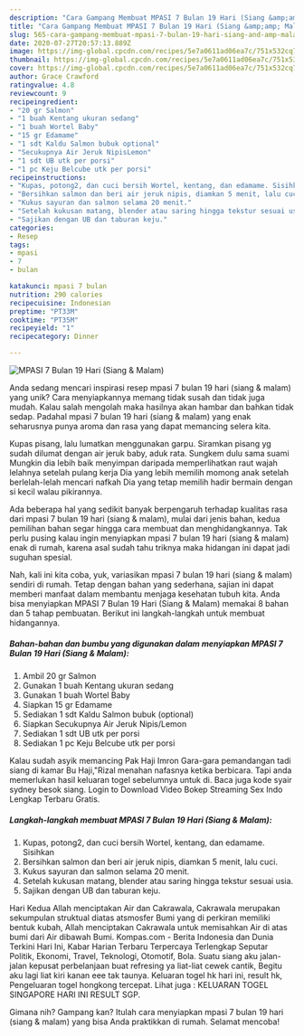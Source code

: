 ```yaml
---
description: "Cara Gampang Membuat MPASI 7 Bulan 19 Hari (Siang &amp;amp; Malam) yang Enak Banget"
title: "Cara Gampang Membuat MPASI 7 Bulan 19 Hari (Siang &amp;amp; Malam) yang Enak Banget"
slug: 565-cara-gampang-membuat-mpasi-7-bulan-19-hari-siang-and-amp-malam-yang-enak-banget
date: 2020-07-27T20:57:13.889Z
image: https://img-global.cpcdn.com/recipes/5e7a0611ad06ea7c/751x532cq70/mpasi-7-bulan-19-hari-siang-malam-foto-resep-utama.jpg
thumbnail: https://img-global.cpcdn.com/recipes/5e7a0611ad06ea7c/751x532cq70/mpasi-7-bulan-19-hari-siang-malam-foto-resep-utama.jpg
cover: https://img-global.cpcdn.com/recipes/5e7a0611ad06ea7c/751x532cq70/mpasi-7-bulan-19-hari-siang-malam-foto-resep-utama.jpg
author: Grace Crawford
ratingvalue: 4.8
reviewcount: 9
recipeingredient:
- "20 gr Salmon"
- "1 buah Kentang ukuran sedang"
- "1 buah Wortel Baby"
- "15 gr Edamame"
- "1 sdt Kaldu Salmon bubuk optional"
- "Secukupnya Air Jeruk NipisLemon"
- "1 sdt UB utk per porsi"
- "1 pc Keju Belcube utk per porsi"
recipeinstructions:
- "Kupas, potong2, dan cuci bersih Wortel, kentang, dan edamame. Sisihkan"
- "Bersihkan salmon dan beri air jeruk nipis, diamkan 5 menit, lalu cuci."
- "Kukus sayuran dan salmon selama 20 menit."
- "Setelah kukusan matang, blender atau saring hingga tekstur sesuai usia."
- "Sajikan dengan UB dan taburan keju."
categories:
- Resep
tags:
- mpasi
- 7
- bulan

katakunci: mpasi 7 bulan 
nutrition: 290 calories
recipecuisine: Indonesian
preptime: "PT33M"
cooktime: "PT35M"
recipeyield: "1"
recipecategory: Dinner

---
```



![MPASI 7 Bulan 19 Hari (Siang &amp; Malam)](https://img-global.cpcdn.com/recipes/5e7a0611ad06ea7c/751x532cq70/mpasi-7-bulan-19-hari-siang-malam-foto-resep-utama.jpg)

Anda sedang mencari inspirasi resep mpasi 7 bulan 19 hari (siang &amp; malam) yang unik? Cara menyiapkannya memang tidak susah dan tidak juga mudah. Kalau salah mengolah maka hasilnya akan hambar dan bahkan tidak sedap. Padahal mpasi 7 bulan 19 hari (siang &amp; malam) yang enak seharusnya punya aroma dan rasa yang dapat memancing selera kita.

Kupas pisang, lalu lumatkan menggunakan garpu. Siramkan pisang yg sudah dilumat dengan air jeruk baby, aduk rata. Sungkem dulu sama suami Mungkin dia lebih baik menyimpan daripada memperlihatkan raut wajah lelahnya setelah pulang kerja Dia yang lebih memilih momong anak setelah berlelah-lelah mencari nafkah Dia yang tetap memilih hadir bermain dengan si kecil walau pikirannya.

Ada beberapa hal yang sedikit banyak berpengaruh terhadap kualitas rasa dari mpasi 7 bulan 19 hari (siang &amp; malam), mulai dari jenis bahan, kedua pemilihan bahan segar hingga cara membuat dan menghidangkannya. Tak perlu pusing kalau ingin menyiapkan mpasi 7 bulan 19 hari (siang &amp; malam) enak di rumah, karena asal sudah tahu triknya maka hidangan ini dapat jadi suguhan spesial.


Nah, kali ini kita coba, yuk, variasikan mpasi 7 bulan 19 hari (siang &amp; malam) sendiri di rumah. Tetap dengan bahan yang sederhana, sajian ini dapat memberi manfaat dalam membantu menjaga kesehatan tubuh kita. Anda bisa menyiapkan MPASI 7 Bulan 19 Hari (Siang &amp; Malam) memakai 8 bahan dan 5 tahap pembuatan. Berikut ini langkah-langkah untuk membuat hidangannya.

<!--inarticleads1-->

##### Bahan-bahan dan bumbu yang digunakan dalam menyiapkan MPASI 7 Bulan 19 Hari (Siang &amp; Malam):

1. Ambil 20 gr Salmon
1. Gunakan 1 buah Kentang ukuran sedang
1. Gunakan 1 buah Wortel Baby
1. Siapkan 15 gr Edamame
1. Sediakan 1 sdt Kaldu Salmon bubuk (optional)
1. Siapkan Secukupnya Air Jeruk Nipis/Lemon
1. Sediakan 1 sdt UB utk per porsi
1. Sediakan 1 pc Keju Belcube utk per porsi


Kalau sudah asyik memancing Pak Haji Imron Gara-gara pemandangan tadi siang di kamar Bu Haji,&#34;Rizal menahan nafasnya ketika berbicara. Tapi anda memerlukan hasil keluaran togel sebelumnya untuk di. Baca juga kode syair sydney besok siang. Login to Download Video Bokep Streaming Sex Indo Lengkap Terbaru Gratis. 

<!--inarticleads2-->

##### Langkah-langkah membuat MPASI 7 Bulan 19 Hari (Siang &amp; Malam):

1. Kupas, potong2, dan cuci bersih Wortel, kentang, dan edamame. Sisihkan
1. Bersihkan salmon dan beri air jeruk nipis, diamkan 5 menit, lalu cuci.
1. Kukus sayuran dan salmon selama 20 menit.
1. Setelah kukusan matang, blender atau saring hingga tekstur sesuai usia.
1. Sajikan dengan UB dan taburan keju.


Hari Kedua Allah menciptakan Air dan Cakrawala, Cakrawala merupakan sekumpulan struktual diatas atsmosfer Bumi yang di perkiran memiliki bentuk kubah, Allah menciptakan Cakrawala untuk memisahkan Air di atas bumi dari Air dibawah Bumi. Kompas.com - Berita Indonesia dan Dunia Terkini Hari Ini, Kabar Harian Terbaru Terpercaya Terlengkap Seputar Politik, Ekonomi, Travel, Teknologi, Otomotif, Bola. Suatu siang aku jalan-jalan kepusat perbelanjaan buat refresing ya liat-liat cewek cantik, Begitu aku lagi liat kiri kanan eee tak taunya. Keluaran togel hk hari ini, result hk, Pengeluaran togel hongkong tercepat. Lihat juga : KELUARAN TOGEL SINGAPORE HARI INI RESULT SGP. 

Gimana nih? Gampang kan? Itulah cara menyiapkan mpasi 7 bulan 19 hari (siang &amp; malam) yang bisa Anda praktikkan di rumah. Selamat mencoba!
